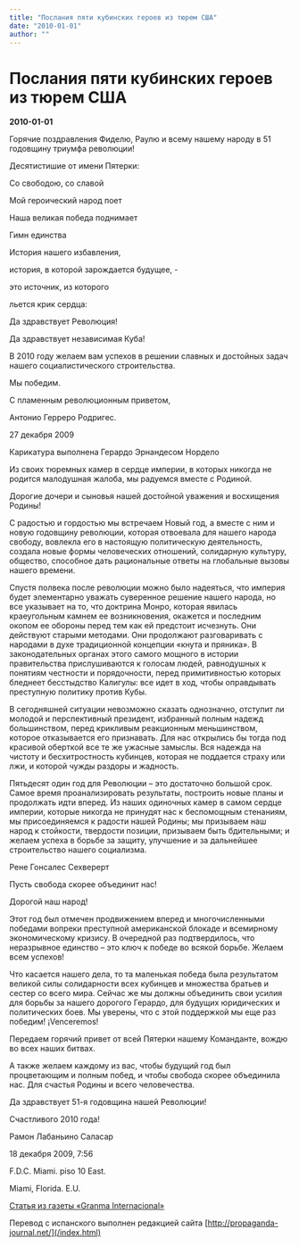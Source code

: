 ```yaml
---
title: "Послания пяти кубинских героев из тюрем США"
date: "2010-01-01"
author: ""
---
```


# Послания пяти кубинских героев из тюрем США

**2010-01-01** 

Горячие поздравления Фиделю, Раулю и всему нашему народу в 51 годовщину триумфа революции!

Десятистишие от имени Пятерки:

Со свободою, со славой

Мой героический народ поет

Наша великая победа поднимает

Гимн единства

История нашего избавления, 

история, в которой зарождается будущее, - 

это источник, из которого

льется крик сердца:

Да здравствует Революция!

Да здравствует независимая Куба!

В 2010 году желаем вам успехов в решении славных и достойных задач нашего социалистического строительства.

Мы победим.

С пламенным революционным приветом,

Антонио Герреро Родригес.

27 декабря 2009

Карикатура выполнена Герардо Эрнандесом Нордело

Из своих тюремных камер в сердце империи, в которых никогда не родится малодушная жалоба, мы радуемся вместе с Родиной.

Дорогие дочери и сыновья нашей достойной уважения и восхищения Родины!

С радостью и гордостью мы встречаем Новый год, а вместе с ним и новую годовщину революции, которая отвоевала для нашего народа свободу, вовлекла его в настоящую политическую деятельность, создала новые формы человеческих отношений, солидарную культуру, общество, способное дать рациональные ответы на глобальные вызовы нашего времени.

Спустя полвека после революции можно было надеяться, что империя будет элементарно уважать суверенное решение нашего народа, но все указывает на то, что доктрина Монро, которая явилась краеугольным камнем ее возникновения, окажется и последним окопом ее обороны перед тем как ей предстоит исчезнуть. Они действуют старыми методами. Они продолжают разговаривать с народами в духе традиционной концепции «кнута и пряника». В законодательных органах этого самого мощного в истории правительства прислушиваются к голосам людей, равнодушных к понятиям честности и порядочности, перед примитивностью которых бледнеет бесстыдство Калигулы: все идет в ход, чтобы оправдывать преступную политику против Кубы.

В сегодняшней ситуации невозможно сказать однозначно, отступит ли молодой и перспективный президент, избранный полным надежд большинством, перед крикливым реакционным меньшинством, которое отказывается его признавать. Для нас открылись бы тогда под красивой оберткой все те же ужасные замыслы. Вся надежда на чистоту и бесхитростность кубинцев, которая не поддается страху или лжи, и которой чужды раздоры и жадность.

Пятьдесят один год для Революции – это достаточно большой срок. Самое время проанализировать результаты, построить новые планы и продолжать идти вперед. Из наших одиночных камер в самом сердце империи, которые никогда не принудят нас к беспомощным стенаниям, мы присоединяемся к радости нашей Родины; мы призываем наш народ к стойкости, твердости позиции, призываем быть бдительными; и желаем успеха в борьбе за защиту, улучшение и за дальнейшее строительство нашего социализма.

Рене Гонсалес Сехверерт

Пусть свобода скорее объединит нас!

Дорогой наш народ!

Этот год был отмечен продвижением вперед и многочисленными победами вопреки преступной американской блокаде и всемирному экономическому кризису. В очередной раз подтвердилось, что неразрывное единство – это ключ к победе во всякой борьбе. Желаем всем успехов!

Что касается нашего дела, то та маленькая победа была результатом великой силы солидарности всех кубинцев и множества братьев и сестер со всего мира. Сейчас же мы должны объединить свои усилия для борьбы за нашего дорогого Герардо, для будущих юридических и политических боев. Мы уверены, что с этой поддержкой мы еще раз победим! ¡Venceremos!

Передаем горячий привет от всей Пятерки нашему Команданте, вождю во всех наших битвах.

А также желаем каждому из вас, чтобы будущий год был процветающим и полным побед, и чтобы свобода скорее объединила нас. Для счастья Родины и всего человечества.

Да здравствует 51-я годовщина нашей Революции!

Счастливого 2010 года!

Рамон Лабаньино Саласар

18 декабря 2009, 7:56

F.D.C. Miami. piso 10 East.

Miami, Florida. E.U.

[ Статья из газеты «Granma Internacional» ](http://www.granma.cu/espanol/2009/diciembre/juev31/mensajes.html)

Перевод с испанского выполнен редакцией сайта [http://propaganda-journal.net/](/index.html)